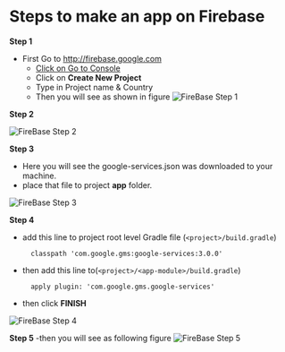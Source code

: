 Steps to make an app on Firebase
======================================
**Step 1**
 * First Go to http://firebase.google.com
	* [Click on Go to Console](https://firebase.google.com/console/)
	* Click on **Create New Project**
	* Type in Project name & Country
	* Then you will see as shown in figure
![FireBase Step 1](https://raw.githubusercontent.com/winhtaikaung/MusicStore/master/firebase/step1.png)

**Step 2**

![FireBase Step 2](https://raw.githubusercontent.com/winhtaikaung/MusicStore/master/firebase/step2.png)

**Step 3**

 - Here you will see the google-services.json was downloaded to your machine.
 - place that file to project **app** folder.

![FireBase Step 3](https://raw.githubusercontent.com/winhtaikaung/MusicStore/master/firebase/step3.png)

**Step 4**

- add this line to project root level Gradle file (`<project>/build.gradle`)

        classpath 'com.google.gms:google-services:3.0.0'

- then add this line to(`<project>/<app-module>/build.gradle`)

        apply plugin: 'com.google.gms.google-services'
- then click **FINISH**

![FireBase Step 4](https://raw.githubusercontent.com/winhtaikaung/MusicStore/master/firebase/step4.png)

**Step 5**
-then you will see as following figure
![FireBase Step 5](https://raw.githubusercontent.com/winhtaikaung/MusicStore/master/firebase/step5.png)